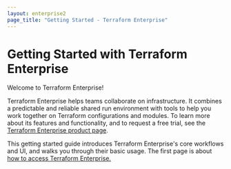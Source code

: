 ```yaml
---
layout: enterprise2
page_title: "Getting Started - Terraform Enterprise"
---
```


# Getting Started with Terraform Enterprise

Welcome to Terraform Enterprise!

Terraform Enterprise helps teams collaborate on infrastructure. It combines a predictable and reliable shared run environment with tools to help you work together on Terraform configurations and modules. To learn more about its features and functionality, and to request a free trial, see the [Terraform Enterprise product page](https://www.hashicorp.com/products/terraform).

This getting started guide introduces Terraform Enterprise's core workflows and UI, and walks you through their basic usage. The first page is about [how to access Terraform Enterprise.](./access.html)
